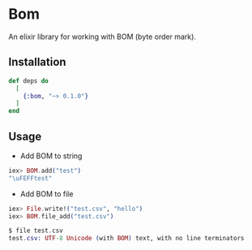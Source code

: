 # Bom

An elixir library for working with BOM (byte order mark).

## Installation

```elixir
def deps do
  [
    {:bom, "~> 0.1.0"}
  ]
end
```

## Usage

* Add BOM to string

```elixir
iex> BOM.add("test")
"\uFEFFtest"
```

* Add BOM to file

```elixir
iex> File.write!("test.csv", "hello")
iex> BOM.file_add("test.csv")

$ file test.csv
test.csv: UTF-8 Unicode (with BOM) text, with no line terminators
```
